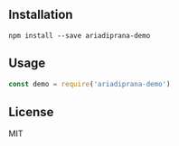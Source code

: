 ## Installation
``` shell
npm install --save ariadiprana-demo
```

## Usage
``` js
const demo = require('ariadiprana-demo')
```

## License
MIT
